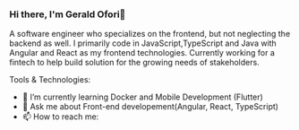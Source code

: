 ### Hi there, I'm Gerald Ofori👋

A software engineer who specializes on the frontend, but not neglecting the backend as well. I primarily  code in JavaScript,TypeScript and Java with Angular and React as my frontend technologies. Currently working for a fintech to help build solution for the growing needs of stakeholders.


Tools & Technologies:

- 🌱 I’m currently learning Docker and Mobile Development (Flutter)
- 💬 Ask me about Front-end developement(Angular, React, TypeScript)
- 📫 How to reach me: 
